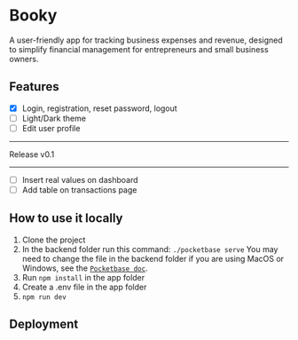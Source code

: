 # Booky
A user-friendly app for tracking business expenses and revenue, designed to simplify financial management for entrepreneurs and small business owners.

## Features
- [x] Login, registration, reset password, logout
- [ ] Light/Dark theme
- [ ] Edit user profile
***
Release v0.1
***
- [ ] Insert real values on dashboard
- [ ] Add table on transactions page

## How to use it locally
1. Clone the project 
2. In the backend folder run this command:
```./pocketbase serve``` You may need to change the file in the backend folder if you are using MacOS or Windows, see the [`Pocketbase doc`](https://pocketbase.io/docs/).
3. Run ```npm install``` in the app folder
4. Create a .env file in the app folder
5. ```npm run dev```

## Deployment
